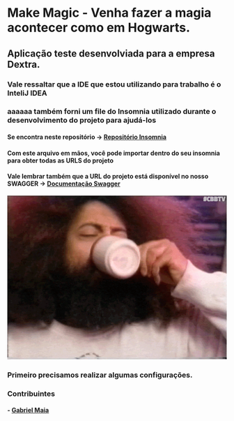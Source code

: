 # Make Magic - Venha fazer a magia acontecer como em Hogwarts.
## Aplicação teste desenvolviada para a empresa Dextra.

### Vale ressaltar que a IDE que estou utilizando para trabalho é o InteliJ IDEA
### aaaaaa também forni um file do Insomnia utilizado durante o desenvolvimento do projeto para ajudá-los
#### Se encontra neste repositório -> [Repositório Insomnia](https://github.com/Gabrielsbu/insomnia-make-magic)
#### Com este arquivo em mãos, você pode importar dentro do seu insomnia para obter todas as URLS do projeto
#### Vale lembrar também que a URL do projeto está disponível no nosso SWAGGER -> [Documentação Swagger](http://localhost:8080/swagger-ui.html)

![gifcomputacao](https://github.com/Gabrielsbu/Gifs/blob/main/comecando.gif)

### Primeiro precisamos realizar algumas configurações.


### Contribuintes
#### - [Gabriel Maia](https://github.com/Gabrielsbu)


